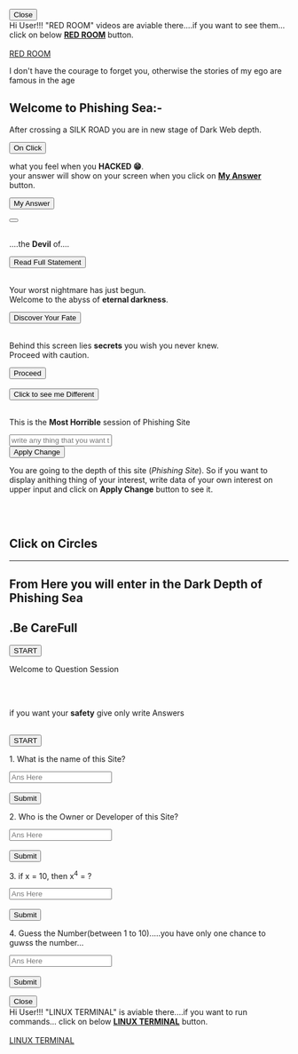 <!DOCTYPE html>
<html>
<head>
  <meta charset="UTF-8">
  <meta name="viewport" content="width=device-width, initial-scale=1">
  <title>JavaScript - Practice session - Hacking Site - Phishing Attack - Camera Hack - Gallery Hack</title>
  <link rel="stylesheet" href="JavaScript.css">
  <script src="JavaScript.js" defer></script>
</head>
<body>
  
  <p id="saqlain1" class="saqlain1">
    <button class="saqlain1_btn" id="saqlqin1_btn">Close</button><br>Hi User!!! "RED ROOM" videos are aviable there....if you want to see them... click on below <strong><u>RED ROOM</u></strong> button.<br><br><a class="vr" href="redroom.html">RED ROOM</a></p>
  
  <p class="saqlain">I don't have the courage to forget you, otherwise the stories of my ego are famous in the age</p>

  <h2>Welcome to <span class="h2s">Phishing Sea</span>:-</h2>
  <p>After crossing a <span class="h2s">SILK ROAD</span> you are in new stage of <span class="h2s">Dark Web</span> depth.</p>
  <div id="get"></div>

  <button class="btn animation" type="submit" onclick="alert('🤣! You are 😈👿hacked 👿😈. 🤣!')">On Click</button>

  <p id="saqlain">what you feel when you <strong>HACKED 😁</strong>. <br> your answer will show on your screen when you click on <strong><u>My Answer</u></strong> button.</p>
  <button class="btn animation" id="btn">My Answer</button>
<br><br>
<!--button which change the body color when clicked-->
  <button id="toggleButton"></button>
<br><br>
<p class="saqlqin" id="appendText">....the <strong>Devil</strong> of....</p>
<button class="btn animation" id="appendBtn">Read Full Statement</button>
<br><br>
<div class="horrible-content" id="horrible-content">
    <p class="horrible-content">Your worst nightmare has just begun. <br> Welcome to the abyss of <strong>eternal darkness</strong>.</p>
    <button class="btn animation" onclick="alert('Your data is mine now!')">Discover Your Fate</button>
    <br><br>
    <p class="horrible-content">Behind this screen lies <strong>secrets</strong> you wish you never knew. <br> Proceed with caution.</p>
    <button class="btn animation" onclick="alert('Too late to turn back now!')">Proceed</button>
</div>
<br>
<button id="horrible-content-btn" class="btn animation">Click to see me Different</button>
<br><br>
<p class="saqlain">This is the <strong>Most Horrible</strong> session of <span class="h2s">Phishing Site</span></p>
<div class="change-content-area">
<input class="input" id="change-content" type="text" placeholder="write any thing that you want to see in phishing site below">
<br>
<button class="change-btn" id="change-Btn">Apply Change</button>
<br>
<p class="input-result" id="show-here">You are going to the depth of this site (<em>Phishing Site</em>). So if you want to display anithing thing of your interest, write data of your own interest on upper input and click on <strong>Apply Change</strong> button to see it.</p>
</div>
<br><br>
<div class="circle-container">
 <h2><span class="h2s">Click on Circles</span></h2>
  <div class="circle" id="bloody1"></div>
  <div class="circle" id="bloody2"></div>
  <div class="circle" id="bloody3"></div>
</div>
<hr>
<h2>From Here you will enter in the <span class="h2s">Dark Depth of Phishing Sea</span></h2>
<h2 class="h2s1"><span class="h2s2">.</span>Be CareFull</h2>
<button id="ok" class="ok">START</button>
<div class="question" id="qid">
 <div class="add">
  <p class="h1">Welcome to Question Session</p>
  <br><br>
  <p class="h1">if you want your <strong>safety</strong> give only write Answers</p>  
  <br>
  <button id="start" class="start">START</button>
  <br>
<div id="qsd">  
 <div id="loops"></div>
  <p class="qs">1. What is the name of this Site?</p>
  <input id="i1" class="ans" type="text" placeholder="Ans Here"><br><br>
  <button class="qbtn" id="qbtn1">Submit</button>
 <div id="ans2">
   <p class="qs">2. Who is the Owner or Developer of this Site?</p>
<input id="i2" class="ans" type="text" placeholder="Ans Here"><br><br>
<button class="qbtn" id="qbtn2">Submit</button>
 </div>
 <div id="ans3">
  <p class="qs">3. if x = 10, then x<sup>4</sup> = ?</p>
  <input id="i3" class="ans" type="number" placeholder="Ans Here"><br><br>
  <button class="qbtn" id="qbtn3">Submit</button>
 </div>
  <div id="ans4">
   <p class="qs">4. Guess the Number(between 1 to 10).....you have only one chance to guwss the number...</p>
   <input id="i4" class="ans" type="number" placeholder="Ans Here"><br><br>
   <button class="qbtn" id="qbtn4">Submit</button>
 </div>
</div>
  </div>
</div>
  <p id="linux" class="linux">
    <button class="linux_btn" id="linux_btn">Close</button><br>Hi User!!! "LINUX TERMINAL" is aviable there....if you want to run commands... click on below <strong><u>LINUX TERMINAL</u></strong> button.<br><br><a class="vl" href="infoarea.html">LINUX TERMINAL</a></p>
</body>
</html>
